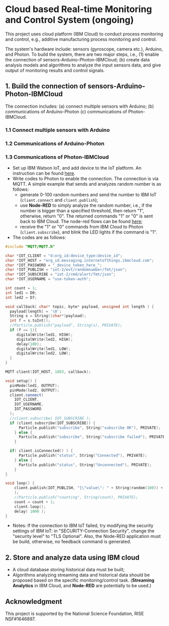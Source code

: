 # Cloud based Real-time Monitoring and Control System (ongoing)
This project uses cloud platform (IBM Cloud) to conduct process monitoring and control, e.g.,
additive manufacturing process monitoring and control.

The system's hardware include: sensors (gyroscope, camera etc.), Arduino, and Photon.
To build the system, there are two major steps, i.e., (1) enable the connection of sensors-Arduino-Photon-IBMCloud;
(b) create data analysis models and algorithms to analyze the input sensors data, and give output of monitoring results and control signals.

## 1. Build the connection of sensors-Arduino-Photon-IBMCloud
The connection includes: (a) connect multiple sensors with Arduino; (b) communications of Arduino-Photon
(c) communications of Photon-IBMCloud.
### 1.1 Connect multiple sensors with Arduino
### 1.2 Communications of Arduino-Photon
### 1.3 Communications of Photon-IBMCloud
* Set up IBM Watson IoT, and add device to the IoT platform. An instruction can be found [here](https://www.kevinhoyt.com/2016/04/27/particle-photon-on-watson-iot/).
* Write codes to Photon to enable the connection. The connection is via MQTT. A simple example that sends and analyzes random number is as follows:
  * generate 0-100 random numbers and send the number to IBM IoT (`client.connect` and `client.publish`);
  * use **Node-RED** to simply analyze the random number, i.e., if the number is bigger than a specified threshold,
  then return "1", otherwise, return "0". The returned commands "1" or "0" is sent back to IBM Cloud. The node-red flows can be found [here](http://node-red-ammonitoring.mybluemix.net/red/);
  * receive the "1" or "0" commands from IBM Cloud to Photon (`client.subscribe`), and blink the LED lights if the command is "1".  
* The codes are as follows:
```cpp
#include "MQTT/MQTT.h"

char *IOT_CLIENT = "d:org_id:device_type:device_id";
char *IOT_HOST = "org_id.messaging.internetofthings.ibmcloud.com";
char *IOT_PASSWORD = "_device_token_here_";
char *IOT_PUBLISH = "iot-2/evt/randomnumber/fmt/json";
char *IOT_SUBSCRIBE = "iot-2/cmd/alert/fmt/json";
char *IOT_USERNAME = "use-token-auth";

int count = 1;
int led1 = D0;
int led2 = D7;

void callback( char* topic, byte* payload, unsigned int length ) {
  payload[length] = '\0';
  String s = String((char*)payload);
  int f = s.toInt();
  //Particle.publish("payload", String(s), PRIVATE);
  if (f == 1){
     digitalWrite(led1, HIGH);
     digitalWrite(led2, HIGH);
     delay(100);
     digitalWrite(led1, LOW);
     digitalWrite(led2, LOW);
  }
}

MQTT client(IOT_HOST, 1883, callback);

void setup() {
  pinMode(led1, OUTPUT);
  pinMode(led2, OUTPUT);
  client.connect(
    IOT_CLIENT,
    IOT_USERNAME,
    IOT_PASSWORD
  );
  //client.subscribe( IOT_SUBSCRIBE );
  if (client.subscribe(IOT_SUBSCRIBE)) {
      Particle.publish("subscribe", String("subscribe OK"), PRIVATE);
    } else {
      Particle.publish("subscribe", String("subscribe failed"), PRIVATE);
    }

  if( client.isConnected() ) {
      Particle.publish("status", String("Connected"), PRIVATE);
    } else {
      Particle.publish("status", String("Unconnected"), PRIVATE);
    }
}

void loop() {
    client.publish(IOT_PUBLISH, "{\"value\": " + String(random(100)) + " }"
    );
    //Particle.publish("counting", String(count), PRIVATE);
    count = count + 1;
    client.loop();
    delay( 1000 );
}
```
* Notes: If the connection to IBM IoT failed, try modifying the security settings of IBM IoT:
in "SECURITY-Connection Security", change the "security level" to "TLS Optional". Also, the Node-RED application must be build, otherwise, no feedback command is generated.

## 2. Store and analyze data using IBM cloud
* A cloud database storing historical data must be built;
* Algorithms analyzing streaming data and historical data should be proposed based on the specific monitoring/control task. (**Streaming Analytics** in IBM Cloud, and **Node-RED** are potentially to be used.)

## Acknowledgment
This project is supported by the National Science Foundation, RISE NSF#1646897.
